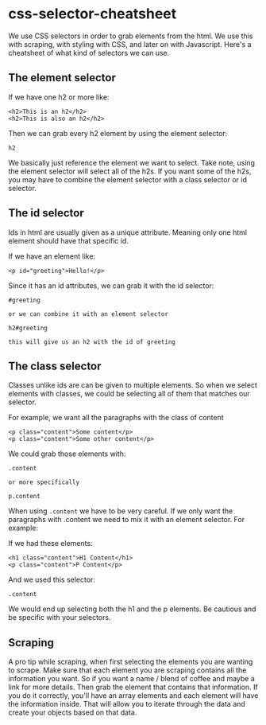 # css-selector-cheatsheet

We use CSS selectors in order to grab elements from the html. We use this with scraping, with styling with CSS, and later on with Javascript. Here's a cheatsheet of what kind of selectors we can use.

## The element selector

If we have one h2 or more like:
```
<h2>This is an h2</h2>
<h2>This is also an h2</h2>
```

Then we can grab every h2 element by using the element selector:
```
h2
```

We basically just reference the element we want to select. Take note, using the element selector will select all of the h2s. If you want some of the h2s, you may have to combine the element selector with a class selector or id selector.

## The id selector

Ids in html are usually given as a unique attribute. Meaning only one html element should have that specific id.

If we have an element like:
```
<p id="greeting">Hello!</p>
```

Since it has an id attributes, we can grab it with the id selector:
```
#greeting

or we can combine it with an element selector

h2#greeting 

this will give us an h2 with the id of greeting
```

## The class selector

Classes unlike ids are can be given to multiple elements. So when we select elements with classes, we could be selecting all of them that matches our selector.

For example, we want all the paragraphs with the class of content
```
<p class="content">Some content</p>
<p class="content">Some other content</p>
```

We could grab those elements with:
```
.content

or more specifically

p.content
```

When using `.content` we have to be very careful. If we only want the paragraphs with .content we need to mix it with an element selector. For example:

If we had these elements:
```
<h1 class="content">H1 Content</h1>
<p class="content">P Content</p>
```

And we used this selector:
```
.content
```

We would end up selecting both the h1 and the p elements. Be cautious and be specific with your selectors.

## Scraping

A pro tip while scraping, when first selecting the elements you are wanting to scrape. Make sure that each element you are scraping contains all the information you want. So if you want a name / blend of coffee and maybe a link for more details. Then grab the element that contains that information. If you do it correctly, you'll have an array elements and each element will have the information inside. That will allow you to iterate through the data and create your objects based on that data.
